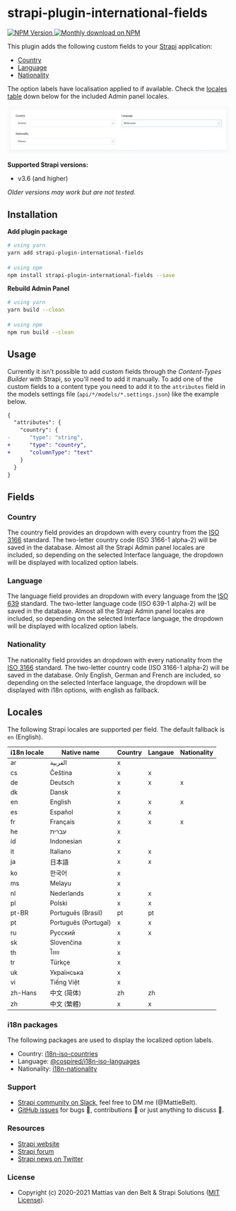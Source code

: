 # strapi-plugin-international-fields

<a href="https://www.npmjs.org/package/strapi-plugin-international-fields">
    <img src="https://img.shields.io/npm/v/strapi-plugin-international-fields" alt="NPM Version" />
</a>
<a href="https://www.npmjs.org/package/strapi-plugin-international-fields">
    <img src="https://img.shields.io/npm/dm/strapi-plugin-international-fields.svg" alt="Monthly download on NPM" />
</a>

This plugin adds the following custom fields to your [Strapi](https://github.com/strapi/strapi) application:

* [Country](#country)
* [Language](#language)
* [Nationality](#language)

The option labels have localisation applied to if available. Check the [locales table](#locales) down below for the included Admin panel locales.

![preview](preview.jpg)

**Supported Strapi versions:**
 
* v3.6 (and higher)

_Older versions may work but are not tested._

## Installation

**Add plugin package**
```bash
# using yarn
yarn add strapi-plugin-international-fields

# using npm
npm install strapi-plugin-international-fields --save
```

**Rebuild Admin Panel**
```bash
# using yarn
yarn build --clean

# using npm
npm run build --clean
```

## Usage

Currently it isn't possible to add custom fields through the _Content-Types Builder_ with Strapi, so you'll need to add it manually. To add one of the custom fields to a content type you need to add it to the `attributes` field in the models settings file (`api/*/models/*.settings.json`) like the example below. 

```diff
{
  "attributes": {
    "country": {
-      "type": "string",
+      "type": "country",
+      "columnType": "text"
    }
  }
}
```

## Fields

### Country
The country field provides an dropdown with every country from the [ISO 3166](https://en.wikipedia.org/wiki/ISO_3166) standard. The two-letter country code (ISO 3166-1 alpha-2) will be saved in the database. Almost all the Strapi Admin panel locales are included, so depending on the selected Interface language, the dropdown will be displayed with localized option labels.

### Language 
The language field provides an dropdown with every language from the [ISO 639](https://en.wikipedia.org/wiki/ISO_639) standard. The two-letter language code (ISO 639-1 alpha-2) will be saved in the database. Almost all the Strapi Admin panel locales are included, so depending on the selected Interface language, the dropdown will be displayed with localized option labels.

### Nationality 
The nationality field provides an dropdown with every nationality from the [ISO 3166](https://en.wikipedia.org/wiki/ISO_3166) standard. The two-letter country code (ISO 3166-1 alpha-2) will be saved in the database. Only English, German and French are included, so depending on the selected Interface language, the dropdown will be displayed with i18n options, with english as fallback.

## Locales
The following Strapi locales are supported per field. The default fallback is `en` (English).

| i18n locale | Native name          | Country | Langaue | Nationality |
|-------------|----------------------|---------|---------|-------------|
| ar          | العربية              | x       |         |             |
| cs          | Čeština              | x       | x       |             |
| de          | Deutsch              | x       | x       | x           |
| dk          | Dansk                | x       |         |             |
| en          | English              | x       | x       | x           |
| es          | Español              | x       | x       |             |
| fr          | Français             | x       | x       | x           |
| he          | עברית                | x       |         |             |
| id          | Indonesian           | x       |         |             |
| it          | Italiano             | x       | x       |             |
| ja          | 日本語               | x       | x       |             |
| ko          | 한국어               | x       |         |             |
| ms          | Melayu               | x       |         |             |
| nl          | Nederlands           | x       | x       |             |
| pl          | Polski               | x       | x       |             |
| pt-BR       | Português (Brasil)   | pt      | pt      |             |
| pt          | Português (Portugal) | x       | x       |             |
| ru          | Русский              | x       | x       |             |
| sk          | Slovenčina           | x       |         |             |
| th          | ไทย                  | x       |         |             |
| tr          | Türkçe               | x       |         |             |
| uk          | Українська           | x       |         |             |
| vi          | Tiếng Việt           | x       |         |             |
| zh-Hans     | 中文 (简体)          | zh      | zh      |             |
| zh          | 中文 (繁體)          | x       | x       |             |

### i18n packages
The following packages are used to display the localized option labels. 

* Country: [i18n-iso-countries](https://github.com/michaelwittig/node-i18n-iso-countries)
* Language: [@cospired/i18n-iso-languages](https://github.com/cospired/i18n-iso-languages)
* Nationality: [i18n-nationality](https://github.com/sourcecode911/i18n-nationality)

### Support
- [Strapi community on Slack](http://slack.strapi.io), feel free to DM me (@MattieBelt).
- [GitHub issues](https://github.com/MattieBelt/strapi-plugin-international-fields/issues) for bugs 🐛, contributions 🔧 or just anything to discuss 💬.

### Resources
- [Strapi website](http://strapi.io/)
- [Strapi forum](https://forum.strapi.io/)
- [Strapi news on Twitter](https://twitter.com/strapijs)

### License
- Copyright (c) 2020-2021 Mattias van den Belt & Strapi Solutions ([MIT License](LICENSE.md)).
